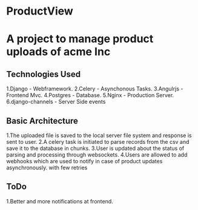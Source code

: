# ProductView
A project to manage product uploads of acme Inc
=========================

Technologies Used
------------
1.Django - Webframework. 
2.Celery - Asynchonous Tasks. 
3.Angulrjs - Frontend Mvc. 
4.Postgres - Database. 
5.Nginx - Production Server. 
6.django-channels - Server Side events  


Basic Architecture
------------
1.The uploaded file is saved to the local server file system and response is sent to user. 
2.A celery task is initiated to parse records from the csv and save it to the database in chunks. 
3.User is updated about the status of parsing and processing through websockets. 
4.Users are allowed to add webhooks which are used to notify in case of product updates asynchronously. 
with few retries

ToDo
------------
1.Better and more notifications at frontend.  
